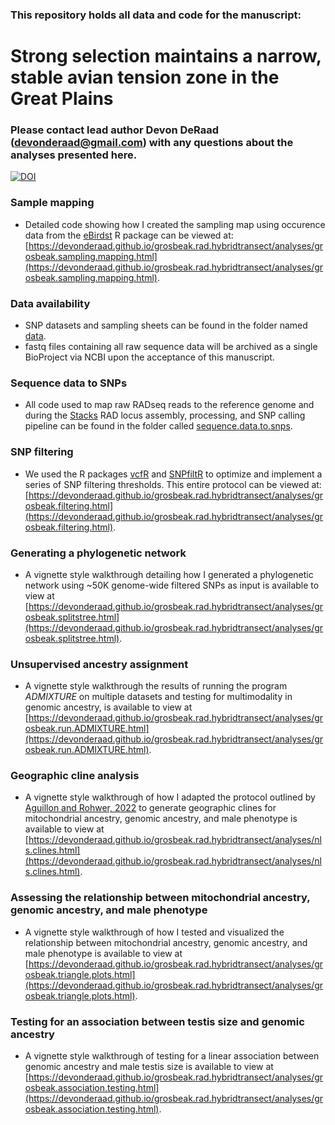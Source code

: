 ### This repository holds all data and code for the manuscript:
# Strong selection maintains a narrow, stable avian tension zone in the Great Plains
### Please contact lead author Devon DeRaad (devonderaad@gmail.com) with any questions about the analyses presented here.

[![DOI](https://zenodo.org/badge/898162927.svg)](https://doi.org/10.5281/zenodo.16990208)

### Sample mapping
* Detailed code showing how I created the sampling map using occurence data from the [eBirdst](https://ebird.github.io/ebirdst/) R package can be viewed at: [https://devonderaad.github.io/grosbeak.rad.hybridtransect/analyses/grosbeak.sampling.mapping.html](https://devonderaad.github.io/grosbeak.rad.hybridtransect/analyses/grosbeak.sampling.mapping.html).

### Data availability
* SNP datasets and sampling sheets can be found in the folder named [data](https://github.com/DevonDeRaad/grosbeak.rad.hybridtransect/tree/main/data).
* fastq files containing all raw sequence data will be archived as a single BioProject via NCBI upon the acceptance of this manuscript.

### Sequence data to SNPs
* All code used to map raw RADseq reads to the reference genome and  during the [Stacks](https://catchenlab.life.illinois.edu/stacks/) RAD locus assembly, processing, and SNP calling pipeline can be found in the folder called [sequence.data.to.snps](https://github.com/DevonDeRaad/grosbeak.rad.hybridtransect/tree/main/sequence.data.to.snps).

### SNP filtering
* We used the R packages [vcfR](https://knausb.github.io/vcfR_documentation/) and [SNPfiltR](https://devonderaad.github.io/SNPfiltR/) to optimize and implement a series of SNP filtering thresholds. This entire protocol can be viewed at: [https://devonderaad.github.io/grosbeak.rad.hybridtransect/analyses/grosbeak.filtering.html](https://devonderaad.github.io/grosbeak.rad.hybridtransect/analyses/grosbeak.filtering.html).

### Generating a phylogenetic network
* A vignette style walkthrough detailing how I generated a phylogenetic network using ~50K genome-wide filtered SNPs as input is available to view at [https://devonderaad.github.io/grosbeak.rad.hybridtransect/analyses/grosbeak.splitstree.html](https://devonderaad.github.io/grosbeak.rad.hybridtransect/analyses/grosbeak.splitstree.html).

### Unsupervised ancestry assignment
* A vignette style walkthrough the results of running the program *ADMIXTURE* on multiple datasets and testing for multimodality in genomic ancestry, is available to view at [https://devonderaad.github.io/grosbeak.rad.hybridtransect/analyses/grosbeak.run.ADMIXTURE.html](https://devonderaad.github.io/grosbeak.rad.hybridtransect/analyses/grosbeak.run.ADMIXTURE.html).

### Geographic cline analysis
* A vignette style walkthrough of how I adapted the protocol outlined by [Aguillon and Rohwer, 2022](https://academic.oup.com/evolut/article/76/5/1082/6881794) to generate geographic clines for mitochondrial ancestry, genomic ancestry, and male phenotype is available to view at [https://devonderaad.github.io/grosbeak.rad.hybridtransect/analyses/nls.clines.html](https://devonderaad.github.io/grosbeak.rad.hybridtransect/analyses/nls.clines.html).

### Assessing the relationship between mitochondrial ancestry, genomic ancestry, and male phenotype
* A vignette style walkthrough of how I tested and visualized the relationship between mitochondrial ancestry, genomic ancestry, and male phenotype is available to view at [https://devonderaad.github.io/grosbeak.rad.hybridtransect/analyses/grosbeak.triangle.plots.html](https://devonderaad.github.io/grosbeak.rad.hybridtransect/analyses/grosbeak.triangle.plots.html).
  
### Testing for an association between testis size and genomic ancestry
* A vignette style walkthrough of testing for a linear association between genomic ancestry and male testis size is available to view at [https://devonderaad.github.io/grosbeak.rad.hybridtransect/analyses/grosbeak.association.testing.html](https://devonderaad.github.io/grosbeak.rad.hybridtransect/analyses/grosbeak.association.testing.html).

